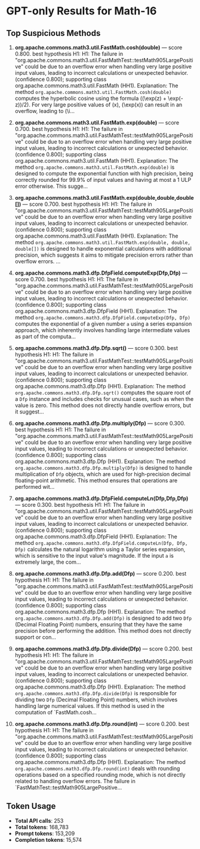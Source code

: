 # GPT-only Results for Math-16

## Top Suspicious Methods

1. **org.apache.commons.math3.util.FastMath.cosh(double)** — score 0.800. best hypothesis H1: H1: The failure in "org.apache.commons.math3.util.FastMathTest::testMath905LargePositive" could be due to an overflow error when handling very large positive input values, leading to incorrect calculations or unexpected behavior. (confidence 0.800); supporting class org.apache.commons.math3.util.FastMath (HH1).
    Explanation: The method `org.apache.commons.math3.util.FastMath.cosh(double)` computes the hyperbolic cosine using the formula \((\exp(z) + \exp(-z))/2\). For very large positive values of \(x\), \(\exp(x)\) can result in an overflow, leading to \(\i...

2. **org.apache.commons.math3.util.FastMath.exp(double)** — score 0.700. best hypothesis H1: H1: The failure in "org.apache.commons.math3.util.FastMathTest::testMath905LargePositive" could be due to an overflow error when handling very large positive input values, leading to incorrect calculations or unexpected behavior. (confidence 0.800); supporting class org.apache.commons.math3.util.FastMath (HH1).
    Explanation: The method `org.apache.commons.math3.util.FastMath.exp(double)` is designed to compute the exponential function with high precision, being correctly rounded for 99.9% of input values and having at most a 1 ULP error otherwise. This sugge...

3. **org.apache.commons.math3.util.FastMath.exp(double,double,double[])** — score 0.700. best hypothesis H1: H1: The failure in "org.apache.commons.math3.util.FastMathTest::testMath905LargePositive" could be due to an overflow error when handling very large positive input values, leading to incorrect calculations or unexpected behavior. (confidence 0.800); supporting class org.apache.commons.math3.util.FastMath (HH1).
    Explanation: The method `org.apache.commons.math3.util.FastMath.exp(double, double, double[])` is designed to handle exponential calculations with additional precision, which suggests it aims to mitigate precision errors rather than overflow errors. ...

4. **org.apache.commons.math3.dfp.DfpField.computeExp(Dfp,Dfp)** — score 0.700. best hypothesis H1: H1: The failure in "org.apache.commons.math3.util.FastMathTest::testMath905LargePositive" could be due to an overflow error when handling very large positive input values, leading to incorrect calculations or unexpected behavior. (confidence 0.800); supporting class org.apache.commons.math3.dfp.DfpField (HH1).
    Explanation: The method `org.apache.commons.math3.dfp.DfpField.computeExp(Dfp, Dfp)` computes the exponential of a given number `a` using a series expansion approach, which inherently involves handling large intermediate values as part of the computa...

5. **org.apache.commons.math3.dfp.Dfp.sqrt()** — score 0.300. best hypothesis H1: H1: The failure in "org.apache.commons.math3.util.FastMathTest::testMath905LargePositive" could be due to an overflow error when handling very large positive input values, leading to incorrect calculations or unexpected behavior. (confidence 0.800); supporting class org.apache.commons.math3.dfp.Dfp (HH1).
    Explanation: The method `org.apache.commons.math3.dfp.Dfp.sqrt()` computes the square root of a `Dfp` instance and includes checks for unusual cases, such as when the value is zero. This method does not directly handle overflow errors, but it suggest...

6. **org.apache.commons.math3.dfp.Dfp.multiply(Dfp)** — score 0.300. best hypothesis H1: H1: The failure in "org.apache.commons.math3.util.FastMathTest::testMath905LargePositive" could be due to an overflow error when handling very large positive input values, leading to incorrect calculations or unexpected behavior. (confidence 0.800); supporting class org.apache.commons.math3.dfp.Dfp (HH1).
    Explanation: The method `org.apache.commons.math3.dfp.Dfp.multiply(Dfp)` is designed to handle multiplication of `Dfp` objects, which are used for high-precision decimal floating-point arithmetic. This method ensures that operations are performed wit...

7. **org.apache.commons.math3.dfp.DfpField.computeLn(Dfp,Dfp,Dfp)** — score 0.300. best hypothesis H1: H1: The failure in "org.apache.commons.math3.util.FastMathTest::testMath905LargePositive" could be due to an overflow error when handling very large positive input values, leading to incorrect calculations or unexpected behavior. (confidence 0.800); supporting class org.apache.commons.math3.dfp.DfpField (HH1).
    Explanation: The method `org.apache.commons.math3.dfp.DfpField.computeLn(Dfp, Dfp, Dfp)` calculates the natural logarithm using a Taylor series expansion, which is sensitive to the input value's magnitude. If the input `a` is extremely large, the com...

8. **org.apache.commons.math3.dfp.Dfp.add(Dfp)** — score 0.200. best hypothesis H1: H1: The failure in "org.apache.commons.math3.util.FastMathTest::testMath905LargePositive" could be due to an overflow error when handling very large positive input values, leading to incorrect calculations or unexpected behavior. (confidence 0.800); supporting class org.apache.commons.math3.dfp.Dfp (HH1).
    Explanation: The method `org.apache.commons.math3.dfp.Dfp.add(Dfp)` is designed to add two `Dfp` (Decimal Floating Point) numbers, ensuring that they have the same precision before performing the addition. This method does not directly support or con...

9. **org.apache.commons.math3.dfp.Dfp.divide(Dfp)** — score 0.200. best hypothesis H1: H1: The failure in "org.apache.commons.math3.util.FastMathTest::testMath905LargePositive" could be due to an overflow error when handling very large positive input values, leading to incorrect calculations or unexpected behavior. (confidence 0.800); supporting class org.apache.commons.math3.dfp.Dfp (HH1).
    Explanation: The method `org.apache.commons.math3.dfp.Dfp.divide(Dfp)` is responsible for dividing two `Dfp` (Decimal Floating Point) numbers, which involves handling large numerical values. If this method is used in the computation of `FastMath.cosh...

10. **org.apache.commons.math3.dfp.Dfp.round(int)** — score 0.200. best hypothesis H1: H1: The failure in "org.apache.commons.math3.util.FastMathTest::testMath905LargePositive" could be due to an overflow error when handling very large positive input values, leading to incorrect calculations or unexpected behavior. (confidence 0.800); supporting class org.apache.commons.math3.dfp.Dfp (HH1).
    Explanation: The method `org.apache.commons.math3.dfp.Dfp.round(int)` deals with rounding operations based on a specified rounding mode, which is not directly related to handling overflow errors. The failure in `FastMathTest::testMath905LargePositive...


## Token Usage

- **Total API calls**: 253
- **Total tokens**: 168,783
- **Prompt tokens**: 153,209
- **Completion tokens**: 15,574
